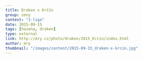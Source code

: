 ```yaml
---
title: Draken x Krčín
group: zeny
contest: "1-liga"
date: 2015-09-15
tags: [hazena, draken]
type: external
link: http://mry.cz/photo/draken/2015_Krcin/index.html
author: mry
thumbnail: "/images/content/2015-09-15_draken-x-krcin.jpg"
---
```

